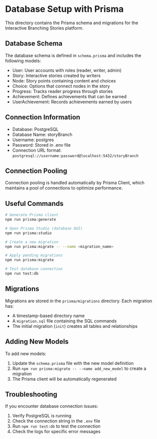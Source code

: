 # Database Setup with Prisma

This directory contains the Prisma schema and migrations for the Interactive Branching Stories platform.

## Database Schema

The database schema is defined in `schema.prisma` and includes the following models:

- User: User accounts with roles (reader, writer, admin)
- Story: Interactive stories created by writers
- Node: Story points containing content and choices
- Choice: Options that connect nodes in the story
- Progress: Tracks reader progress through stories
- Achievement: Defines achievements that can be earned
- UserAchievement: Records achievements earned by users

## Connection Information

- Database: PostgreSQL
- Database Name: storyBranch
- Username: postgres
- Password: Stored in .env file
- Connection URL format: `postgresql://username:password@localhost:5432/storyBranch`

## Connection Pooling

Connection pooling is handled automatically by Prisma Client, which maintains a pool of connections to optimize performance.

## Useful Commands

```bash
# Generate Prisma client
npm run prisma:generate

# Open Prisma Studio (database GUI)
npm run prisma:studio

# Create a new migration
npm run prisma:migrate -- --name <migration_name>

# Apply pending migrations
npm run prisma:migrate

# Test database connection
npm run test:db
```

## Migrations

Migrations are stored in the `prisma/migrations` directory. Each migration has:

- A timestamp-based directory name
- A `migration.sql` file containing the SQL commands
- The initial migration (`init`) creates all tables and relationships

## Adding New Models

To add new models:

1. Update the `schema.prisma` file with the new model definition
2. Run `npm run prisma:migrate -- --name add_new_model` to create a migration
3. The Prisma client will be automatically regenerated

## Troubleshooting

If you encounter database connection issues:

1. Verify PostgreSQL is running
2. Check the connection string in the `.env` file
3. Run `npm run test:db` to test the connection
4. Check the logs for specific error messages